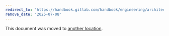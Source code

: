 ```yaml
---
redirect_to: 'https://handbook.gitlab.com/handbook/engineering/architecture/design-documents/remote_development/'
remove_date: '2025-07-08'
---
```


This document was moved to [another location](https://handbook.gitlab.com/handbook/engineering/architecture/design-documents/remote_development/).

<!-- This redirect file can be deleted after <2025-07-08>. -->
<!-- Redirects that point to other docs in the same project expire in three months. -->
<!-- Redirects that point to docs in a different project or site (for example, link is not relative and starts with `https:`) expire in one year. -->
<!-- Before deletion, see: https://docs.gitlab.com/ee/development/documentation/redirects.html -->
